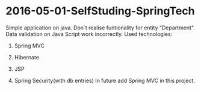 # 2016-05-01-SelfStuding-SpringTech

Simple application on java.
Don`t realise funtionality for entity "Department".
Data validation on Java Script work incorrectly.
Used technologies:

1. Spring MVC

2. Hibernate

3. JSP

4. Spring Security(with db entries) 
In future add Spring MVC in this project.
